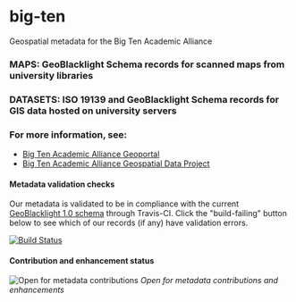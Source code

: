 # big-ten
Geospatial metadata for the Big Ten Academic Alliance

### MAPS: GeoBlacklight Schema records for scanned maps from university libraries
### DATASETS: ISO 19139 and GeoBlacklight Schema records for GIS data hosted on university servers

### For more information, see:
- [Big Ten Academic Alliance Geoportal](https://geo.btaa.org)
- [Big Ten Academic Alliance Geospatial Data Project](https://z.umn.edu/btaagdp)

#### Metadata validation checks

Our metadata is validated to be in compliance with the current [GeoBlacklight 1.0 schema](https://github.com/geoblacklight/geoblacklight/blob/master/schema/geoblacklight-schema.md) through Travis-CI. Click the "build-failing" button below to see which of our records (if any) have validation errors.

[![Build Status](https://api.travis-ci.org/OpenGeoMetadata/big-ten.svg?branch=travis-test)](https://travis-ci.org/OpenGeoMetadata/big-ten)

#### Contribution and enhancement status

![Open for metadata contributions](https://upload.wikimedia.org/wikipedia/commons/archive/0/0e/20170421060213%21Location_dot_green.svg) *Open for metadata contributions and enhancements*